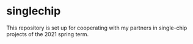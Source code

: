 # singlechip
This repository is set up for cooperating with my partners in single-chip projects of the 2021 spring term.

